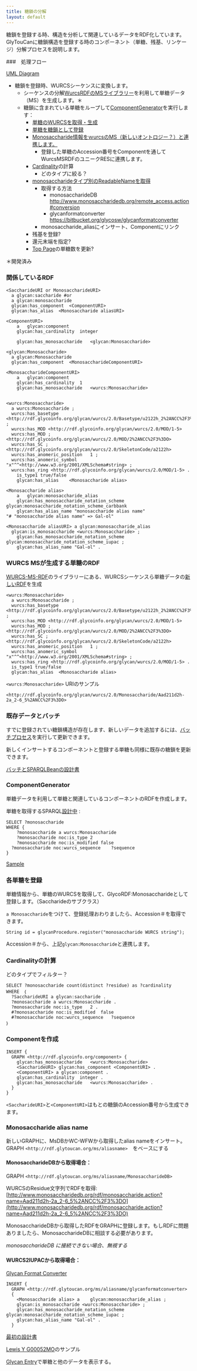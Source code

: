 ```yaml
---
title: 糖鎖の分解
layout: default
---
```


糖鎖を登録する時、構造を分析して関連しているデータをRDF化しています。GlyTouCanに糖鎖構造を登録する時のコンポーネント（単糖、残基、リンケージ）分解プロセスを説明します。

###　処理フロー

[UML Diagram](https://docs.google.com/drawings/d/1v-16pyyEfKjUKKhSV1cda53AbRoQd0AVF0BW17k6TC8/edit)

* 糖鎖を登録時、WURCSシーケンスに変換します。
  * シーケンスの分解[WurcsRDFのMSライブラリー](https://bitbucket.org/glycosw/wurcsrdf)を利用して単糖データ（MS）を生成します。＊
  * 糖鎖に含まれている単糖をループして[ComponentGenerator](#ComponentGenerator)を実行します：
      * [単糖のWURCSを取得・生成](#MonosaccharideWurcs)
      * [単糖を糖鎖として登録](#RegisteringMonosaccharides)
      * [Monosaccharide情報をｗurcsのMS（新しいオントロジー？）と連携します。](#LinkingToWurcsRdf)
          * 登録した単糖のAccession番号をComponentを通してWurcsMSRDFのユニークRESに連携します。
      * [Cardinality](#Cardinality)の計算
          * どのタイプに絞る？
      * [monosaccharideタイプ別のReadableNameを取得](#ReadableName)
          * 取得する方法
              * monosaccharideDB http://www.monosaccharidedb.org/remote_access.action#conversion
              * glycanformatconverter https://bitbucket.org/glycosw/glycanformatconverter
          * monosaccharide_aliasにインサート、Componentにリンク
      * 残基を登録?
      * 還元末端を指定?
      * [Top Page](http://glytoucan.org)の単糖数を更新?

＊開発済み<BR>

### 関係しているRDF

    <SaccharideURI or MonosaccharideURI>
      a	glycan:saccharide #or
      a	glycan:monosaccharide
      glycan:has_component	<ComponentURI>
      glycan:has_alias	<Monosaccharide aliasURI>

    <ComponentURI>
    	a	glycan:component
    	glycan:has_cardinality	integer

    	glycan:has_monosaccharide	<glycan:Monosaccharide>

    <glycan:Monosaccharide>
      a glycan:Monosaccharide
      glycan:has_component	<MonosaccharideComponentURI>

    <MonosaccharideComponentURI>
    	a	glycan:component
    	glycan:has_cardinality	1
    	glycan:has_monosaccharide	<wurcs:Monosaccharide>


    <wurcs:Monosaccharide>
      a wurcs:Monosaccharide ;
      wurcs:has_basetype <http://rdf.glycoinfo.org/glycan/wurcs/2.0/Basetype/u2122h_2%2ANCC%2F3%3DO> ;
      wurcs:has_MOD	<http://rdf.glycoinfo.org/glycan/wurcs/2.0/MOD/1-5>
      wurcs:has_MOD ; <http://rdf.glycoinfo.org/glycan/wurcs/2.0/MOD/2%2ANCC%2F3%3DO>
      wurcs:has_SC ; <http://rdf.glycoinfo.org/glycan/wurcs/2.0/SkeletonCode/a2122h>
      wurcs:has_anomeric_position	1 ;
      wurcs:has_anomeric_symbol "x"^^<http://www.w3.org/2001/XMLSchema#string> ;
      wurcs:has_ring <http://rdf.glycoinfo.org/glycan/wurcs/2.0/MOD/1-5> .
    	is_type1 true/false
    	glycan:has_alias	<Monosaccharide alias>

    <Monosaccharide alias>
    	a	glycan:monosaccharide_alias
    	glycan:has_monosaccharide_notation_scheme glycan:monosaccharide_notation_scheme_carbbank
    	glycan:has_alias_name "monosaccharide alias name"
    "# "monosaccharide alias name" => Gal-ol"

    <Monosaccharide aliasURI> a	glycan:monosaccharide_alias
      glycan:is_monosaccharide <wurcs:Monosaccharide> ;
    	glycan:has_monosaccharide_notation_scheme glycan:monosaccharide_notation_scheme_iupac ;
    	glycan:has_alias_name "Gal-ol" .

### WURCS MSが生成する単糖のRDF

[WURCS-MS-RDF](https://bitbucket.org/glycosw/wurcsrdf)のライブラリーにある、WURCSシーケンスら単糖データの[新しいRDF](https://bitbucket.org/glycosw/wurcsrdf/issues/1)を生成

```
<wurcs:Monosaccharide>
  a wurcs:Monosaccharide ;
  wurcs:has_basetype <http://rdf.glycoinfo.org/glycan/wurcs/2.0/Basetype/u2122h_2%2ANCC%2F3%3DO> ;
  wurcs:has_MOD	<http://rdf.glycoinfo.org/glycan/wurcs/2.0/MOD/1-5>
  wurcs:has_MOD ; <http://rdf.glycoinfo.org/glycan/wurcs/2.0/MOD/2%2ANCC%2F3%3DO>
  wurcs:has_SC ; <http://rdf.glycoinfo.org/glycan/wurcs/2.0/SkeletonCode/a2122h>
  wurcs:has_anomeric_position	1 ;
  wurcs:has_anomeric_symbol "x"^^<http://www.w3.org/2001/XMLSchema#string> ;
  wurcs:has_ring <http://rdf.glycoinfo.org/glycan/wurcs/2.0/MOD/1-5> .
  is_type1 true/false
  glycan:has_alias	<Monosaccharide alias>
```


`<wurcs:Monosaccharide>` URIのサンプル

    <http://rdf.glycoinfo.org/glycan/wurcs/2.0/Monosaccharide/Aad211d2h-2a_2-6_5%2ANCC%2F3%3DO>

### 既存データとバッチ

すでに登録されてい糖鎖構造が存在します、新しいデータを追加するには、[バッチプロセス](http://code.glytoucan.org/batch/new/2015)を実行して更新できます。

新しくインサートするコンポーネントと登録する単糖も同様に既存の糖鎖を更新できます。

[バッチとSPARQLBeanの設計書](http://code.glytoucan.org/batch/new/2016)

### <a name="ComponentGenerator"></a>ComponentGenerator

単糖データを利用して単糖と関連しているコンポーネントのRDFを作成します。

単糖を取得するSPARQL[設計中](https://bitbucket.org/glycosw/wurcsrdf/issues/1)
:

    SELECT ?monosaccharide
    WHERE {
	    ?monosaccharide a wurcs:Monosaccharide
    	?monosaccharide noc:is_type	2
    	?monosaccharide noc:is_modified	false
      ?monosaccharide noc:wurcs_sequence	?sequence
    }

[Sample](http://beta.ts.glytoucan.org/sparql?default-graph-uri=&query=PREFIX+wurcs%3A+%3Chttp%3A%2F%2Fwww.glycoinfo.org%2Fglyco%2Fowl%2Fwurcs%23%3E%0D%0ASELECT+distinct+%3Fmono%0D%0A++++++++++++++++FROM+%3Chttp%3A%2F%2Frdf.glytoucan.org%2Fwurcs%2Fms%3E%0D%0A++++++++++++++++WHERE%7B%0D%0A%3Fmono+a+wurcs%3AMonosaccharide+.%0D%0A%7D%0D%0Alimit+100&format=text%2Fhtml&timeout=0&debug=on)

### 各単糖を登録

単糖情報から、単糖のWURCSを取得して、GlycoRDF:Monosaccharideとして登録します。（Saccharideのサブクラス）

`a Monosaccharide`をつけて、登録処理おわりましたら、Accession＃を取得できます。

    String id = glycanProcedure.register("monosaccharide WURCS string");

Accession＃から、上記`glycan:Monosaccharide`と連携します。

### <a name="Cardinality"></a>Cardinalityの計算

どのタイプでフィルター？

    SELECT ?monosaccharide count(distinct ?residue) as ?cardinality
    WHERE　｛
      ?SaccharideURI a glycan:saccharide .
      ?monosaccharide a wurcs:Monosaccharide .
      ?monosaccharide noc:is_type	2 .
      #?monosaccharide noc:is_modified	false
      #?monosaccharide noc:wurcs_sequence	?sequence
    ｝

### Componentを作成

    INSERT {
      GRAPH <http://rdf.glycoinfo.org/component> {
        glycan:has_monosaccharide	<wurcs:Monosaccharide>
        <SaccharideURI> glycan:has_component <ComponentURI> .
        <ComponentURI> a glycan:component .
        glycan:has_cardinality	integer .
      	glycan:has_monosaccharide	<wurcs:Monosaccharide> .
      }
    }

`<SaccharideURI>`と`<ComponentURI>`はもとの糖鎖のAccession番号から生成できます。

### Monosaccharide alias name
新しいGRAPHに、MsDBかWC-WFWから取得したalias nameをインサート。  
GRAPH `<http://rdf.glytoucan.org/ms/aliasname>`　をベースにする

#### MonosaccharideDBから取得場合：

GRAPH `<http://rdf.glytoucan.org/ms/aliasname/MonosaccharideDB>`

WURCSのResidue文字列でRDFを取得:
[http://www.monosaccharidedb.org/rdf/monosaccharide.action?name=Aad211d2h-2a_2-6_5%2ANCC%2F3%3DO](http://www.monosaccharidedb.org/rdf/monosaccharide.action?name=Aad211d2h-2a_2-6_5%2ANCC%2F3%3DO)

MonosaccharideDBから取得したRDFをGRAPHに登録します。もしRDFに問題ありましたら、MonosaccharideDBに相談する必要があります。

_monosaccharideDB に接続できない場合、無視する_

#### WURCS2IUPACから取得場合：

  [Glycan Format Converter](https://bitbucket.org/glycosw/glycanformatconverter)

    INSERT {
      GRAPH <http://rdf.glytoucan.org/ms/aliasname/glycanformatconverter>
      {
        <Monosaccharide alias> a	glycan:monosaccharide_alias ;
        glycan:is_monosaccharide <wurcs:Monosaccharide> ;
        glycan:has_monosaccharide_notation_scheme glycan:monosaccharide_notation_scheme_iupac ;
        glycan:has_alias_name "Gal-ol" .
      }

[最初の設計書](/system/composition_aglycon)

[Lewis Y G00052MO](composition_sample)のサンプル

[Glycan Entry](/system/metadata/)で単糖と他のデータを表示する。
